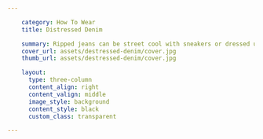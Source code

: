 ```yaml
---

    category: How To Wear
    title: Distressed Denim

    summary: Ripped jeans can be street cool with sneakers or dressed up in pumps, the damsel in distressed denim does not need to be saved.
    cover_url: assets/destressed-denim/cover.jpg
    thumb_url: assets/destressed-denim/cover.jpg

    layout:
      type: three-column
      content_align: right
      content_valign: middle
      image_style: background
      content_style: black
      custom_class: transparent

---
```

